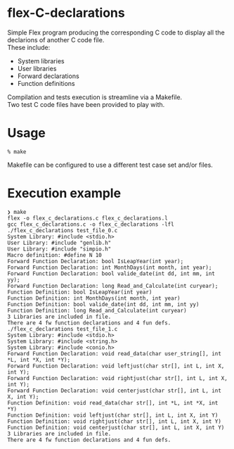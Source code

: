 # flex-C-declarations

Simple Flex program producing the corresponding C code to display all the declarions of another C code file.
<br>
These include:
- System libraries
- User libraries
- Forward declarations
- Function definitions

Compilation and tests execution is streamline via a Makefile.
<br>
Two test C code files have been provided to play with.

# Usage
```
% make
```
Makefile can be configured to use a different test case set and/or files.

# Execution example
```
❯ make
flex -o flex_c_declarations.c flex_c_declarations.l
gcc flex_c_declarations.c -o flex_c_declarations -lfl
./flex_c_declarations test_file_0.c
System Library: #include <stdio.h>
User Library: #include "genlib.h"
User Library: #include "simpio.h"
Macro definition: #define N 10
Forward Function Declaration: bool IsLeapYear(int year);
Forward Function Declaration: int MonthDays(int month, int year);
Forward Function Declaration: bool valide_date(int dd, int mm, int yy);
Forward Function Declaration: long Read_and_Calculate(int curyear);
Function Definition: bool IsLeapYear(int year)
Function Definition: int MonthDays(int month, int year)
Function Definition: bool valide_date(int dd, int mm, int yy)
Function Definition: long Read_and_Calculate(int curyear)
3 Libraries are included in file.
There are 4 fw function declarations and 4 fun defs.
./flex_c_declarations test_file_1.c
System Library: #include <stdio.h>
System Library: #include <string.h>
System Library: #include <conio.h>
Forward Function Declaration: void read_data(char user_string[], int *L, int *X, int *Y);
Forward Function Declaration: void leftjust(char str[], int L, int X, int Y);
Forward Function Declaration: void rightjust(char str[], int L, int X, int Y);
Forward Function Declaration: void centerjust(char str[], int L, int X, int Y);
Function Definition: void read_data(char str[], int *L, int *X, int *Y)
Function Definition: void leftjust(char str[], int L, int X, int Y)
Function Definition: void rightjust(char str[], int L, int X, int Y)
Function Definition: void centerjust(char str[], int L, int X, int Y)
3 Libraries are included in file.
There are 4 fw function declarations and 4 fun defs.
```

